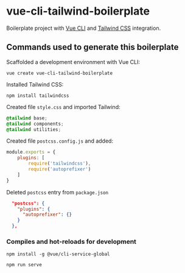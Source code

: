 # vue-cli-tailwind-boilerplate

Boilerplate project with [Vue CLI](https://cli.vuejs.org/) and [Tailwind CSS](https://tailwindcss.com/) integration.

## Commands used to generate this boilerplate

Scaffolded a development environment with Vue CLI:

```
vue create vue-cli-tailwind-boilerplate
```

Installed Tailwind CSS:

```
npm install tailwindcss
```

Created file `style.css` and imported Tailwind:

```css
@tailwind base;
@tailwind components;
@tailwind utilities;
```

Created file `postcss.config.js` and added:

```js
module.exports = {
    plugins: [
        require('tailwindcss'),
        require('autoprefixer')
    ]
}
```

Deleted `postcss` entry from `package.json`

```json
  "postcss": {
    "plugins": {
      "autoprefixer": {}
    }
  },
```

### Compiles and hot-reloads for development
```
npm install -g @vue/cli-service-global
```
```
npm run serve
```
